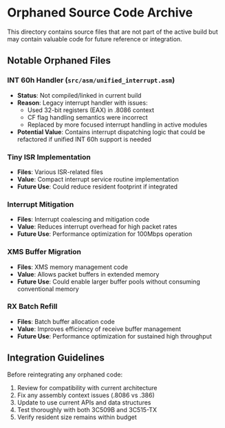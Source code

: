 # Orphaned Source Code Archive

This directory contains source files that are not part of the active build but may contain valuable code for future reference or integration.

## Notable Orphaned Files

### INT 60h Handler (`src/asm/unified_interrupt.asm`)
- **Status**: Not compiled/linked in current build
- **Reason**: Legacy interrupt handler with issues:
  - Used 32-bit registers (EAX) in .8086 context
  - CF flag handling semantics were incorrect
  - Replaced by more focused interrupt handling in active modules
- **Potential Value**: Contains interrupt dispatching logic that could be refactored if unified INT 60h support is needed

### Tiny ISR Implementation
- **Files**: Various ISR-related files
- **Value**: Compact interrupt service routine implementation
- **Future Use**: Could reduce resident footprint if integrated

### Interrupt Mitigation
- **Files**: Interrupt coalescing and mitigation code
- **Value**: Reduces interrupt overhead for high packet rates
- **Future Use**: Performance optimization for 100Mbps operation

### XMS Buffer Migration
- **Files**: XMS memory management code
- **Value**: Allows packet buffers in extended memory
- **Future Use**: Could enable larger buffer pools without consuming conventional memory

### RX Batch Refill
- **Files**: Batch buffer allocation code
- **Value**: Improves efficiency of receive buffer management
- **Future Use**: Performance optimization for sustained high throughput

## Integration Guidelines

Before reintegrating any orphaned code:
1. Review for compatibility with current architecture
2. Fix any assembly context issues (.8086 vs .386)
3. Update to use current APIs and data structures
4. Test thoroughly with both 3C509B and 3C515-TX
5. Verify resident size remains within budget